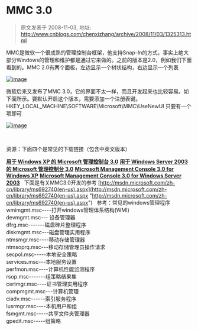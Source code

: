 # MMC 3.0 
> 原文发表于 2008-11-03, 地址: http://www.cnblogs.com/chenxizhang/archive/2008/11/03/1325313.html 


MMC是微软一个很成熟的管理控制台框架，他支持Snap-In的方式，事实上绝大部分Windows的管理和维护都是通过它来做的。之前的版本是2.0，例如我们下面看到的。MMC 2.0有两个面板，左边显示一个树状结构，右边显示一个列表

 [![image](http://www.cnblogs.com/images/cnblogs_com/chenxizhang/WindowsLiveWriter/MMC3.0_9FED/image_thumb_1.png)](http://www.cnblogs.com/images/cnblogs_com/chenxizhang/WindowsLiveWriter/MMC3.0_9FED/image_4.png) 

 微软后来又发布了MMC 3.0，它的界面不太一样，而且开发起来也比较容易。如下面所示。要默认开启这个版本，需要添加一个注册表键。HKEY\_LOCAL\_MACHINE\SOFTWARE\Microsoft\MMC\UseNewUI 只要有一个项即可

 [![image](http://www.cnblogs.com/images/cnblogs_com/chenxizhang/WindowsLiveWriter/MMC3.0_9FED/image_thumb.png)](http://www.cnblogs.com/images/cnblogs_com/chenxizhang/WindowsLiveWriter/MMC3.0_9FED/image_2.png) 

  

 资源：下面四个是常见的下载链接（包含中英文版本）

 [**用于 Windows XP 的 Microsoft 管理控制台 3.0**](http://www.microsoft.com/downloads/info.aspx?na=22&p=1&SrcDisplayLang=zh-cn&SrcCategoryId=&SrcFamilyId=&u=%2fdownloads%2fdetails.aspx%3fFamilyID%3d61fc1c66-06f2-463c-82a2-cf20902ffae0%26DisplayLang%3dzh-cn) [**用于 Windows Server 2003 的 Microsoft 管理控制台 3.0**](http://www.microsoft.com/downloads/info.aspx?na=22&p=2&SrcDisplayLang=zh-cn&SrcCategoryId=&SrcFamilyId=&u=%2fdownloads%2fdetails.aspx%3fFamilyID%3d4c84f80b-908d-4b5d-8aa8-27b962566d9f%26DisplayLang%3dzh-cn) [**Microsoft Management Console 3.0 for Windows XP**](http://www.microsoft.com/downloads/info.aspx?na=22&p=2&SrcDisplayLang=en&SrcCategoryId=&SrcFamilyId=&u=%2fdownloads%2fdetails.aspx%3fFamilyID%3d61fc1c66-06f2-463c-82a2-cf20902ffae0%26DisplayLang%3den) [**Microsoft Management Console 3.0 for Windows Server 2003**](http://www.microsoft.com/downloads/info.aspx?na=22&p=6&SrcDisplayLang=en&SrcCategoryId=&SrcFamilyId=&u=%2fdownloads%2fdetails.aspx%3fFamilyID%3d4c84f80b-908d-4b5d-8aa8-27b962566d9f%26DisplayLang%3den)   下面是有关MMC3.0开发的参考 [http://msdn.microsoft.com/zh-cn/library/ms692740(en-us).aspx](http://msdn.microsoft.com/zh-cn/library/ms692740(en-us).aspx "http://msdn.microsoft.com/zh-cn/library/ms692740(en-us).aspx")   参考：常见的windows管理程序 wmimgmt.msc----打开windows管理体系结构(WMI)   
devmgmt.msc--- 设备管理器   
dfrg.msc-------磁盘碎片整理程序   
diskmgmt.msc---磁盘管理实用程序   
ntmsmgr.msc----移动存储管理器   
ntmsoprq.msc---移动存储管理员操作请求   
secpol.msc-----本地安全策略   
services.msc---本地服务设置   
perfmon.msc----计算机性能监测程序   
rsop.msc-------组策略结果集   
certmgr.msc----证书管理实用程序   
compmgmt.msc---计算机管理   
ciadv.msc------索引服务程序   
lusrmgr.msc----本机用户和组   
fsmgmt.msc-----共享文件夹管理器   
gpedit.msc-----组策略



















